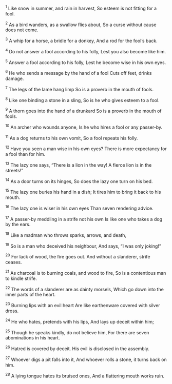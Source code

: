 <sup>1</sup> Like snow in summer, and rain in harvest, So esteem is not fitting for a fool.

<sup>2</sup> As a bird wanders, as a swallow flies about, So a curse without cause does not come.

<sup>3</sup> A whip for a horse, a bridle for a donkey, And a rod for the fool’s back.

<sup>4</sup> Do not answer a fool according to his folly, Lest you also become like him.

<sup>5</sup> Answer a fool according to his folly, Lest he become wise in his own eyes.

<sup>6</sup> He who sends a message by the hand of a fool Cuts off feet, drinks damage.

<sup>7</sup> The legs of the lame hang limp So is a proverb in the mouth of fools.

<sup>8</sup> Like one binding a stone in a sling, So is he who gives esteem to a fool.

<sup>9</sup> A thorn goes into the hand of a drunkard So is a proverb in the mouth of fools.

<sup>10</sup> An archer who wounds anyone, Is he who hires a fool or any passer-by.

<sup>11</sup> As a dog returns to his own vomit, So a fool repeats his folly.

<sup>12</sup> Have you seen a man wise in his own eyes? There is more expectancy for a fool than for him.

<sup>13</sup> The lazy one says, “There is a lion in the way! A fierce lion is in the streets!”

<sup>14</sup> As a door turns on its hinges, So does the lazy one turn on his bed.

<sup>15</sup> The lazy one buries his hand in a dish; It tires him to bring it back to his mouth.

<sup>16</sup> The lazy one is wiser in his own eyes Than seven rendering advice.

<sup>17</sup> A passer-by meddling in a strife not his own Is like one who takes a dog by the ears.

<sup>18</sup> Like a madman who throws sparks, arrows, and death,

<sup>19</sup> So is a man who deceived his neighbour, And says, “I was only joking!”

<sup>20</sup> For lack of wood, the fire goes out. And without a slanderer, strife ceases.

<sup>21</sup> As charcoal is to burning coals, and wood to fire, So is a contentious man to kindle strife.

<sup>22</sup> The words of a slanderer are as dainty morsels, Which go down into the inner parts of the heart.

<sup>23</sup> Burning lips with an evil heart Are like earthenware covered with silver dross.

<sup>24</sup> He who hates, pretends with his lips, And lays up deceit within him;

<sup>25</sup> Though he speaks kindly, do not believe him, For there are seven abominations in his heart.

<sup>26</sup> Hatred is covered by deceit. His evil is disclosed in the assembly.

<sup>27</sup> Whoever digs a pit falls into it, And whoever rolls a stone, it turns back on him.

<sup>28</sup> A lying tongue hates its bruised ones, And a flattering mouth works ruin.

